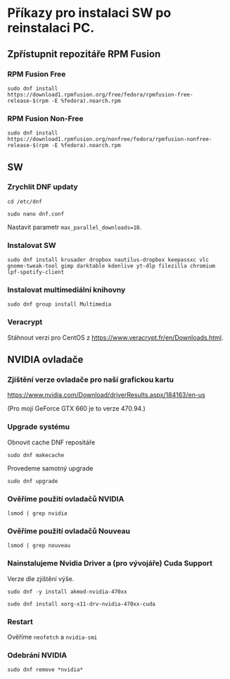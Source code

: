 # Příkazy pro instalaci SW po reinstalaci PC.

## Zpřístupnit repozitáře RPM Fusion

### RPM Fusion Free
`sudo dnf install https://download1.rpmfusion.org/free/fedora/rpmfusion-free-release-$(rpm -E %fedora).noarch.rpm`

### RPM Fusion Non-Free
`sudo dnf install https://download1.rpmfusion.org/nonfree/fedora/rpmfusion-nonfree-release-$(rpm -E %fedora).noarch.rpm`

## SW

### Zrychlit DNF updaty
`cd /etc/dnf`

`sudo nano dnf.conf`

Nastavit parametr `max_parallel_downloads=10`.

### Instalovat SW
`sudo dnf install krusader dropbox nautilus-dropbox keepassxc vlc gnome-tweak-tool gimp darktable kdenlive yt-dlp filezilla chromium lpf-spotify-client`

### Instalovat multimediální knihovny
`sudo dnf group install Multimedia`

### Veracrypt
Stáhnout verzi pro CentOS z https://www.veracrypt.fr/en/Downloads.html.

## NVIDIA ovladače

### Zjištění verze ovladače pro naší grafickou kartu
https://www.nvidia.com/Download/driverResults.aspx/184163/en-us

(Pro mojí GeForce GTX 660 je to verze 470.94.)

### Upgrade systému
Obnovit cache DNF repositáře

`sudo dnf makecache`

Provedeme samotný upgrade

`sudo dnf upgrade`

### Ověříme použití ovladačů NVIDIA
`lsmod | grep nvidia`

### Ověříme použití ovladačů Nouveau
`lsmod | grep nouveau`

### Nainstalujeme Nvidia Driver a (pro vývojáře) Cuda Support
Verze dle zjištění výše.

`sudo dnf -y install akmod-nvidia-470xx`

`sudo dnf install xorg-x11-drv-nvidia-470xx-cuda`

### Restart
Ověříme `neofetch` a `nvidia-smi`

### Odebrání NVIDIA
`sudo dnf remove *nvidia*`
